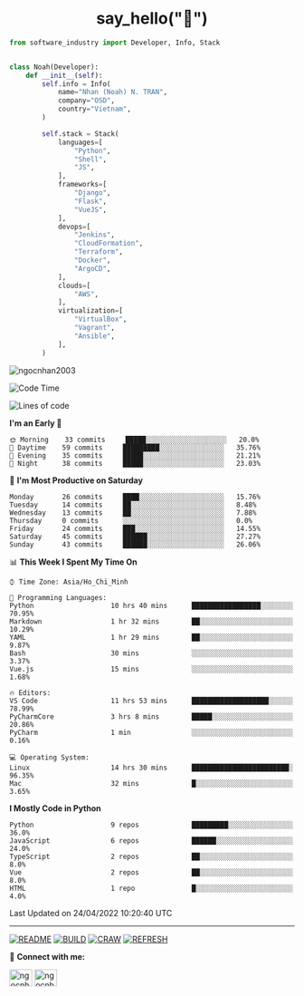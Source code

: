 <h1 align="center">say_hello("👋")</h1>

```python
from software_industry import Developer, Info, Stack


class Noah(Developer):
    def __init__(self):
        self.info = Info(
            name="Nhan (Noah) N. TRAN",
            company="OSD",
            country="Vietnam",
        )

        self.stack = Stack(
            languages=[
                "Python",
                "Shell",
                "JS",
            ],
            frameworks=[
                "Django",
                "Flask",
                "VueJS",
            ],
            devops=[
                "Jenkins",
                "CloudFormation",
                "Terraform",
                "Docker",
                "ArgoCD",
            ],
            clouds=[
                "AWS",
            ],
            virtualization=[
                "VirtualBox",
                "Vagrant",
                "Ansible",
            ],
        )
```
<img src="https://komarev.com/ghpvc/?username=ngocnhan2003&label=Profile%20views&color=0e75b6&style=flat" alt="ngocnhan2003" /> 

<!--START_SECTION:waka-->
![Code Time](http://img.shields.io/badge/Code%20Time-263%20hrs%2025%20mins-blue)

![Lines of code](https://img.shields.io/badge/From%20Hello%20World%20I%27ve%20Written-12%20Thousand%20lines%20of%20code-blue)

**I'm an Early 🐤** 

```text
🌞 Morning    33 commits     █████░░░░░░░░░░░░░░░░░░░░   20.0% 
🌆 Daytime    59 commits     █████████░░░░░░░░░░░░░░░░   35.76% 
🌃 Evening    35 commits     █████░░░░░░░░░░░░░░░░░░░░   21.21% 
🌙 Night      38 commits     █████░░░░░░░░░░░░░░░░░░░░   23.03%

```
📅 **I'm Most Productive on Saturday** 

```text
Monday       26 commits     ████░░░░░░░░░░░░░░░░░░░░░   15.76% 
Tuesday      14 commits     ██░░░░░░░░░░░░░░░░░░░░░░░   8.48% 
Wednesday    13 commits     ██░░░░░░░░░░░░░░░░░░░░░░░   7.88% 
Thursday     0 commits      ░░░░░░░░░░░░░░░░░░░░░░░░░   0.0% 
Friday       24 commits     ███░░░░░░░░░░░░░░░░░░░░░░   14.55% 
Saturday     45 commits     ██████░░░░░░░░░░░░░░░░░░░   27.27% 
Sunday       43 commits     ██████░░░░░░░░░░░░░░░░░░░   26.06%

```


📊 **This Week I Spent My Time On** 

```text
⌚︎ Time Zone: Asia/Ho_Chi_Minh

💬 Programming Languages: 
Python                   10 hrs 40 mins      █████████████████░░░░░░░░   70.95% 
Markdown                 1 hr 32 mins        ██░░░░░░░░░░░░░░░░░░░░░░░   10.29% 
YAML                     1 hr 29 mins        ██░░░░░░░░░░░░░░░░░░░░░░░   9.87% 
Bash                     30 mins             ░░░░░░░░░░░░░░░░░░░░░░░░░   3.37% 
Vue.js                   15 mins             ░░░░░░░░░░░░░░░░░░░░░░░░░   1.68%

🔥 Editors: 
VS Code                  11 hrs 53 mins      ███████████████████░░░░░░   78.99% 
PyCharmCore              3 hrs 8 mins        █████░░░░░░░░░░░░░░░░░░░░   20.86% 
PyCharm                  1 min               ░░░░░░░░░░░░░░░░░░░░░░░░░   0.16%

💻 Operating System: 
Linux                    14 hrs 30 mins      ████████████████████████░   96.35% 
Mac                      32 mins             █░░░░░░░░░░░░░░░░░░░░░░░░   3.65%

```

**I Mostly Code in Python** 

```text
Python                   9 repos             █████████░░░░░░░░░░░░░░░░   36.0% 
JavaScript               6 repos             ██████░░░░░░░░░░░░░░░░░░░   24.0% 
TypeScript               2 repos             ██░░░░░░░░░░░░░░░░░░░░░░░   8.0% 
Vue                      2 repos             ██░░░░░░░░░░░░░░░░░░░░░░░   8.0% 
HTML                     1 repo              █░░░░░░░░░░░░░░░░░░░░░░░░   4.0%

```



 Last Updated on 24/04/2022 10:20:40 UTC
<!--END_SECTION:waka-->

<hr>

[![README](https://github.com/ngocnhan2003/ngocnhan2003/actions/workflows/000_readme.yml/badge.svg)](https://github.com/ngocnhan2003/ngocnhan2003/actions/workflows/000_readme.yml)
[![BUILD](https://github.com/ngocnhan2003/ngocnhan2003/actions/workflows/001_build.yml/badge.svg)](https://github.com/ngocnhan2003/ngocnhan2003/actions/workflows/001_build.yml)
[![CRAW](https://github.com/ngocnhan2003/ngocnhan2003/actions/workflows/002_craw.yml/badge.svg)](https://github.com/ngocnhan2003/ngocnhan2003/actions/workflows/002_craw.yml)
[![REFRESH](https://github.com/ngocnhan2003/ngocnhan2003/actions/workflows/003_refresh_cdn.yml/badge.svg)](https://github.com/ngocnhan2003/ngocnhan2003/actions/workflows/003_refresh_cdn.yml)

🔗 **Connect with me:**

<a href="https://linkedin.com/in/ngocnhan2003" target="blank"><img align="center" src="https://raw.githubusercontent.com/rahuldkjain/github-profile-readme-generator/master/src/images/icons/Social/linked-in-alt.svg" alt="ngocnhan2003" height="30" width="40" /></a>
<a href="https://instagram.com/ngocnhan2003" target="blank"><img align="center" src="https://raw.githubusercontent.com/rahuldkjain/github-profile-readme-generator/master/src/images/icons/Social/instagram.svg" alt="ngocnhan2003" height="30" width="40" /></a>
